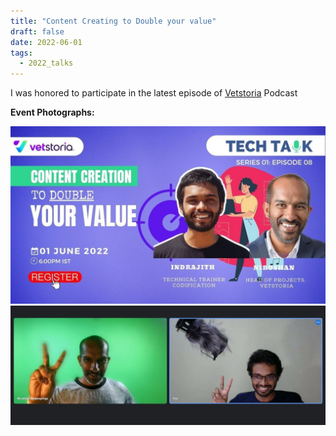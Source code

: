 ```yaml
---
title: "Content Creating to Double your value"
draft: false
date: 2022-06-01
tags:
  - 2022_talks
---
```


I was honored to participate in the latest episode of [Vetstoria](https://www.vetstoria.com/) Podcast

**Event Photographs:**
<p>
  <img src="../../images/2022-content-creation-to-double-your-value-1.jpg" alt="Vetstoria Podcast guest indrajith"/>
  <img src="../../images/2022-content-creation-to-double-your-value-2.jpg" alt="Vetstoria Podcast guest indrajith"/> 
</p>
